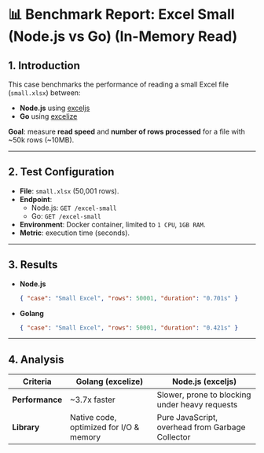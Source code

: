 # 📊 Benchmark Report: Excel Small (Node.js vs Go) (In-Memory Read)

## 1. Introduction

This case benchmarks the performance of reading a small Excel file (`small.xlsx`) between:

- **Node.js** using [exceljs](https://www.npmjs.com/package/exceljs)
- **Go** using [excelize](https://github.com/xuri/excelize)

**Goal**: measure **read speed** and **number of rows processed** for a file with ~50k rows (~10MB).

---

## 2. Test Configuration

- **File**: `small.xlsx` (50,001 rows).
- **Endpoint**:
  - Node.js: `GET /excel-small`
  - Go: `GET /excel-small`
- **Environment**: Docker container, limited to `1 CPU`, `1GB RAM`.
- **Metric**: execution time (seconds).

---

## 3. Results

- **Node.js**
  ```json
  { "case": "Small Excel", "rows": 50001, "duration": "0.701s" }
  ```
- **Golang**
  ```json
  { "case": "Small Excel", "rows": 50001, "duration": "0.421s" }
  ```

---

## 4. Analysis

| Criteria       | Golang (excelize)                          | Node.js (exceljs)                             |
| -------------- | ------------------------------------------ | --------------------------------------------- |
| **Performance**| ~3.7x faster                               | Slower, prone to blocking under heavy requests|
| **Library**    | Native code, optimized for I/O & memory    | Pure JavaScript, overhead from Garbage Collector |
